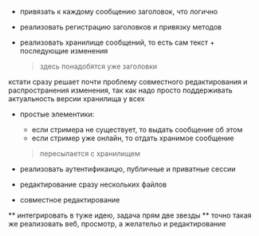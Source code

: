 * привязать к каждому сообщению заголовок, что логично
* реализовать регистрацию заголовков и привязку методов


* реализовать хранилище сообщений,
  то есть сам текст + последующие изменения
  > здесь понадобятся уже заголовки

кстати сразу решает почти проблему совместного редактирования
и распространения изменения, так как надо просто поддерживать актуальность
версии хранилища у всех


* простые элементики:
  * если стримера не существует, то выдать сообщение об этом
  * если стример уже онлайн, то отдать хранимое сообщение
  > пересылается с хранилищем


* реализовать аутентификаицю, публичные и приватные сессии
* редактирование сразу нескольких файлов
* совместное редактирование


** интегрировать в туже идею, задача прям две звезды
** точно такая же реализовать веб, просмотр, а желательо и редактирование